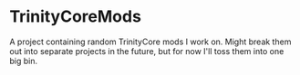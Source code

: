 # TrinityCoreMods
A project containing random TrinityCore mods I work on. Might break them out into separate projects in the future, but for now I'll toss them into one big bin.
